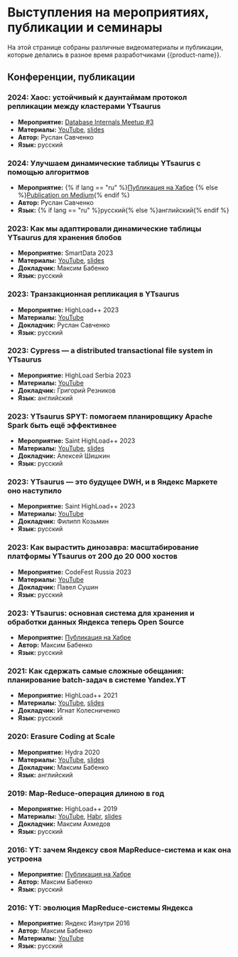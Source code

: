 # Выступления на мероприятиях, публикации и семинары

На этой странице собраны различные видеоматериалы и публикации, которые делались в разное время разработчиками {{product-name}}.

##  Конференции, публикации

### 2024: Хаос: устойчивый к даунтаймам протокол репликации между кластерами YTsaurus
- **Мероприятие:** [Database Internals Meetup #3](https://databaseinternals.timepad.ru/event/2873648/)
- **Материалы:** [YouTube](https://www.youtube.com/live/iwA-vzD_5cQ?t=5917s), [slides](https://drive.google.com/file/d/1vAWBLzSBg7q-bGmHzXv0ney6dOSnMZX4/view?usp=sharing)
- **Автор:** Руслан Савченко
- **Язык:** русский

### 2024: Улучшаем динамические таблицы YTsaurus с помощью алгоритмов 
- **Мероприятие:** {% if lang == "ru" %}[Публикация на Хабре](https://habr.com/ru/companies/yandex/articles/785994/) {% else %}[Publication on Medium](https://medium.com/yandex/improving-ytsaurus-dynamic-tables-with-a-variety-of-algorithms-6c0a75a912c5){% endif %}
- **Автор:** Руслан Савченко
- **Язык:** {% if lang == "ru" %}русский{% else %}английский{% endif %}

### 2023: Как мы адаптировали динамические таблицы YTsaurus для хранения блобов
- **Мероприятие:** SmartData 2023
- **Материалы:** [YouTube](https://youtu.be/HNGqS-aLIwE?si=N25wy3LoOTnC_1bA), [slides](https://squidex.jugru.team/api/assets/srm/ec041918-139a-418d-b5e7-0a268c9b2336/smartdata-2023.pdf)
- **Докладчик:** Максим Бабенко
- **Язык:** русский

### 2023: Транзакционная репликация в YTsaurus
- **Мероприятие:** HighLoad++ 2023
- **Материалы:** [YouTube](https://youtu.be/grNyiJrPE3w)
- **Докладчик:** Руслан Савченко
- **Язык:** русский

### 2023: Cypress — a distributed transactional file system in YTsaurus
- **Мероприятие:** HighLoad Serbia 2023
- **Материалы:** [YouTube](https://www.youtube.com/watch?v=7FsrQyd5yx0)
- **Докладчик:** Григорий Резников
- **Язык:** английский

### 2023: YTsaurus SPYT: помогаем планировщику Apache Spark быть ещё эффективнее
- **Мероприятие:** Saint HighLoad++ 2023
- **Материалы:** [YouTube](https://www.youtube.com/watch?v=Gk9K1NkYCww), [slides](https://bit.ly/3PdCyQc)
- **Докладчик:** Алексей Шишкин
- **Язык:** русский

### 2023: YTsaurus — это будущее DWH, и в Яндекс Маркете оно наступило
- **Мероприятие:** Saint HighLoad++ 2023
- **Материалы:** [YouTube](https://www.youtube.com/watch?v=dDaQCNFaYvI)
- **Докладчик:** Филипп Козьмин
- **Язык:** русский

### 2023: Как вырастить динозавра: масштабирование платформы YTsaurus от 200 до 20 000 хостов
- **Мероприятие:** CodeFest Russia 2023
- **Материалы:** [YouTube](https://www.youtube.com/watch?v=CLUS_HokzI0)
- **Докладчик:** Павел Сушин
- **Язык:** русский

### 2023: YTsaurus: основная система для хранения и обработки данных Яндекса теперь Open Source
- **Мероприятие:** [Публикация на Хабре](https://habr.com/ru/companies/yandex/articles/721526/)
- **Автор:** Максим Бабенко
- **Язык:** русский

### 2021: Как сдержать самые сложные обещания: планирование batch-задач в системе Yandex.YT
- **Мероприятие:** HighLoad++ 2021
- **Материалы:** [YouTube](https://www.youtube.com/watch?v=Uv-IcGZSRpk), [slides](https://drive.google.com/file/d/1MvroDgNHSw4OeQR5D2XzZ2sLMRCaxigY/view)
- **Докладчик:** Игнат Колесниченко
- **Язык:** русский

### 2020: Erasure Coding at Scale
- **Мероприятие:** Hydra 2020
- **Материалы:** [YouTube](https://www.youtube.com/watch?v=URAm-bbst-o), [slides](https://assets.ctfassets.net/oxjq45e8ilak/3xPcIZlk28eJfMuqmjQzLL/e94ada176f20dae5f117fe0221aa897c/Erasure_Coding_At_Scale.pdf)
- **Докладчик:** Максим Бабенко
- **Язык:** английский

### 2019: Map-Reduce-операция длиною в год
- **Мероприятие:** HighLoad++ 2019
- **Материалы:** [YouTube](https://www.youtube.com/watch?v=l9AEVamDuWA), [Habr](https://habr.com/ru/company/yandex/blog/530304/), [slides](https://drive.google.com/file/d/133yc42WDUB2Vs6dyWsUyQ8YfWy2RYuxi/view)
- **Докладчик:** Максим Ахмедов
- **Язык:** русский

### 2016: YT: зачем Яндексу своя MapReduce-система и как она устроена
- **Мероприятие:** [Публикация на Хабре](https://habr.com/ru/company/yandex/blog/311104/)
- **Автор:** Максим Бабенко
- **Язык:** русский

### 2016: YT: эволюция MapReduce-системы Яндекса
- **Мероприятие:** Яндекс Изнутри 2016
- **Автор:** Максим Бабенко
- **Материалы:** [YouTube](https://www.youtube.com/watch?v=VQGfH0sZi18)
- **Язык:** русский

